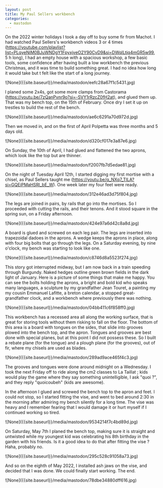 ```yaml
---
layout: post
title: My Paul Sellers workbench
categories:
  - mastodon
---
```

<p>On the 2022 winter holidays I took a day off to buy some fir from Machot. I had watched Paul Sellers&#39;s workbench videos 3 or 4 times (<a href="https://youtube.com/playlist?list=PLqyeNiM0BJuWNDgY1FpyxjveO2Y90CvD9&amp;si=DWqILtjq4mGR5w99" target="_blank" rel="nofollow noopener noreferrer" translate="no"><span class="invisible">https://</span><span class="ellipsis">youtube.com/playlist?list=PLqy</span><span class="invisible">eNiM0BJuWNDgY1FpyxjveO2Y90CvD9&amp;si=DWqILtjq4mGR5w99</span></a>, 5 h long), I had an empty house with a spacious workshop, a few basic tools, some confidence after having built a low workbench the previous Christmas, and it was time to build something great. I had no idea how long it would take but t felt like the start of a long journey.</p>![None]({{site.baseurl}}/media/mastodon/eefc28a67f1c5431.jpg)
<p>I planed some 2x4s, got some more clamps from Castorama  (<a href="https://youtu.be/7zQanPvnr9o?si=-SVY1rRzcZ0fH2at" target="_blank" rel="nofollow noopener noreferrer" translate="no"><span class="invisible">https://</span><span class="ellipsis">youtu.be/7zQanPvnr9o?si=-SVY1r</span><span class="invisible">RzcZ0fH2at</span></a>), and glued them up. That was my bench top, on the 15th of February. Once dry I set it up on trestles to build the rest of the bench.</p>![None]({{site.baseurl}}/media/mastodon/ae6c6291a70d972d.jpg)
<p>Then we moved in, and on the first of April Polpetta was three months and 5 days old.</p>![None]({{site.baseurl}}/media/mastodon/d320cf017e3a87e6.jpg)
<p>On Sunday, the 10th of April, I had glued and flattened the two aprons, which look like the top but are thinner.</p>![None]({{site.baseurl}}/media/mastodon/f2007fb7d5edae81.jpg)
<p>On the night of Tuesday April 12th, I started digging my first mortise with a chisel, as Paul Sellers taught me (<a href="https://youtu.be/q_NXq7_TILA?si=GQEiPMaHSRl_bE_W" target="_blank" rel="nofollow noopener noreferrer" translate="no"><span class="invisible">https://</span><span class="ellipsis">youtu.be/q_NXq7_TILA?si=GQEiPM</span><span class="invisible">aHSRl_bE_W</span></a>). One week later my four feet were ready.</p>![None]({{site.baseurl}}/media/mastodon/312e46ad3d75f804.jpg)
<p>The legs are joined in pairs, by rails that go into the mortises. So I proceeded  with cutting the rails, and their tenons. And it stood square in the spring sun, on a Friday afternoon.</p>![None]({{site.baseurl}}/media/mastodon/424e97a6d42c8a8d.jpg)
<p>A board is glued and screwed on each leg pair. The legs are inserted into trapezoidal dadoes in the aprons. A wedge keeps the aprons in place, along with four big bolts that go through the legs. On a Saturday evening, by nine o&#39;clock, my bench was starting to look like one.</p>![None]({{site.baseurl}}/media/mastodon/c8746d8a5523f274.jpg)
<p>This story got interrupted midway, but I am now back in a train speeding through Burgundy. Naked hedges outline green brown fields in the dark light of January. Here is a picture of some things that make me happy. You can see the bolts holding the aprons, a bright and bold kid who speaks many languages, a sculpture by my grandfather Jean Touret, a painting my my cousin Emmanuel Lafitte, a breton calendar, a stopped great-grandfather clock, and a workbench where previously there was nothing.</p>![None]({{site.baseurl}}/media/mastodon/04bb411c6f858ff0.jpg)
<p>This workbench has a recessed area all along the working surface, that is great for storing tools without them risking to fall on the floor. The bottom of this area is a board with tongues on the sides, that slide into grooves plowed into the bench top, and the apron. Tongues and grooves are best done with special planes, but at this point I did not possess these. So I built a rebate plane (for the tongue) and a plough plane (for the grooves), out of fir, where my chisels are used as blades.</p>![None]({{site.baseurl}}/media/mastodon/289ad9ace465f4c3.jpg)
<p>The grooves and tongues were done around midnight on a Wednesday. I took the next Friday off to ride along the cm2 classes to La Taillat ; kids would play the game where they say something unintelligible, I ask &quot;quoi ?&quot;, and they reply &quot;quoicoubeh&quot; (kids are awesome).</p><p>In the afternoon I glued and screwed the bench top to the apron and feet. I could not stop, so I started fitting the vise, and went to bed around 2:30 in the morning after admiring my bench silently for a long time. The vise was heavy and I remember fearing that I would damage it or hurt myself if I continued working so tired.</p>![None]({{site.baseurl}}/media/mastodon/9534214f7c4bd89d.jpg)
<p>On Saturday, May 7th I planed the bench top, making sure it is straight and untwisted while my youngest kid was celebrating his 8th birthday in the garden with his friends. Is it a good idea to do that after fitting the vise ? Haha, probably no.</p>![None]({{site.baseurl}}/media/mastodon/295c528c91058a73.jpg)
<p>And so on the eighth of May 2022, I installed ash jaws on the vise, and decided that I was done. We could finally start working. The end.</p>![None]({{site.baseurl}}/media/mastodon/78dbe34880dff616.jpg)
